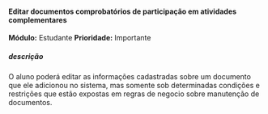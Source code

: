 #### Editar documentos comprobatórios de participação em atividades complementares
**Módulo:** Estudante
**Prioridade:** Importante
##### descrição
O aluno poderá editar as informações cadastradas sobre um documento que ele adicionou no sistema, mas somente sob determinadas condições e restrições que estão expostas em regras de negocio sobre manutenção de documentos. 